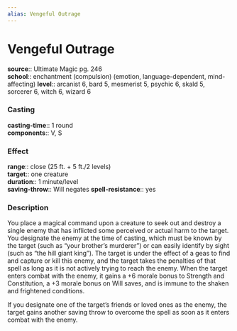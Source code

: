 ```yaml
---
alias: Vengeful Outrage
---
```


# Vengeful Outrage 

**source**:: Ultimate Magic pg. 246  
**school**:: enchantment (compulsion) (emotion, language-dependent, mind-affecting)
**level**:: arcanist 6, bard 5, mesmerist 5, psychic 6, skald 5, sorcerer 6, witch 6, wizard 6

### Casting 

**casting-time**:: 1 round  
**components**:: V, S

### Effect 

**range**:: close (25 ft. + 5 ft./2 levels)  
**target**:: one creature  
**duration**:: 1 minute/level  
**saving-throw**:: Will negates
**spell-resistance**:: yes

### Description 

You place a magical command upon a creature to seek out and destroy a single enemy that has inflicted some perceived or actual harm to the target. You designate the enemy at the time of casting, which must be known by the target (such as “your brother’s murderer”) or can easily identify by sight (such as “the hill giant king”). The target is under the effect of a geas to find and capture or kill this enemy, and the target takes the penalties of that spell as long as it is not actively trying to reach the enemy. When the target enters combat with the enemy, it gains a +6 morale bonus to Strength and Constitution, a +3 morale bonus on Will saves, and is immune to the shaken and frightened conditions.  
  
If you designate one of the target’s friends or loved ones as the enemy, the target gains another saving throw to overcome the spell as soon as it enters combat with the enemy.

